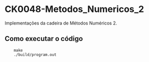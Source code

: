 # CK0048-Metodos_Numericos_2
Implementações da cadeira de Métodos Numéricos 2.


## Como executar o código

```
	make
	./build/program.out
```
